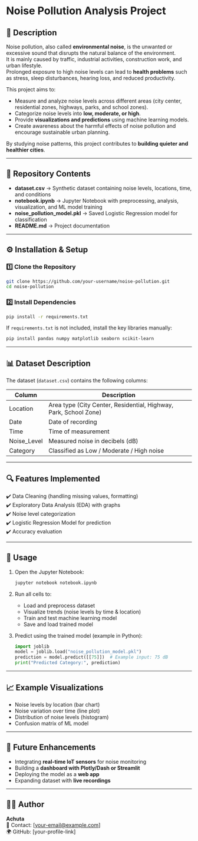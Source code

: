 # Noise Pollution Analysis Project  

## 📖 Description  
Noise pollution, also called **environmental noise**, is the unwanted or excessive sound that disrupts the natural balance of the environment.  
It is mainly caused by traffic, industrial activities, construction work, and urban lifestyle.  
Prolonged exposure to high noise levels can lead to **health problems** such as stress, sleep disturbances, hearing loss, and reduced productivity.  

This project aims to:  
- Measure and analyze noise levels across different areas (city center, residential zones, highways, parks, and school zones).  
- Categorize noise levels into **low, moderate, or high**.  
- Provide **visualizations and predictions** using machine learning models.  
- Create awareness about the harmful effects of noise pollution and encourage sustainable urban planning.  

By studying noise patterns, this project contributes to **building quieter and healthier cities**.  

---

## 📂 Repository Contents  
- **dataset.csv** → Synthetic dataset containing noise levels, locations, time, and conditions  
- **notebook.ipynb** → Jupyter Notebook with preprocessing, analysis, visualization, and ML model training  
- **noise_pollution_model.pkl** → Saved Logistic Regression model for classification  
- **README.md** → Project documentation  

---

## ⚙️ Installation & Setup  

### 1️⃣ Clone the Repository  
```bash
git clone https://github.com/your-username/noise-pollution.git
cd noise-pollution
```

### 2️⃣ Install Dependencies  
```bash
pip install -r requirements.txt
```

If `requirements.txt` is not included, install the key libraries manually:  
```bash
pip install pandas numpy matplotlib seaborn scikit-learn
```

---

## 📊 Dataset Description  
The dataset (`dataset.csv`) contains the following columns:  

| Column         | Description |
|----------------|-------------|
| Location       | Area type (City Center, Residential, Highway, Park, School Zone) |
| Date           | Date of recording |
| Time           | Time of measurement |
| Noise_Level    | Measured noise in decibels (dB) |
| Category       | Classified as Low / Moderate / High noise |

---

## 🔍 Features Implemented  
✔️ Data Cleaning (handling missing values, formatting)  
✔️ Exploratory Data Analysis (EDA) with graphs  
✔️ Noise level categorization  
✔️ Logistic Regression Model for prediction  
✔️ Accuracy evaluation  

---

## 🚀 Usage  

1. Open the Jupyter Notebook:  
   ```bash
   jupyter notebook notebook.ipynb
   ```

2. Run all cells to:  
   - Load and preprocess dataset  
   - Visualize trends (noise levels by time & location)  
   - Train and test machine learning model  
   - Save and load trained model  

3. Predict using the trained model (example in Python):  
   ```python
   import joblib
   model = joblib.load("noise_pollution_model.pkl")
   prediction = model.predict([[75]])  # Example input: 75 dB
   print("Predicted Category:", prediction)
   ```

---

## 📈 Example Visualizations  
- Noise levels by location (bar chart)  
- Noise variation over time (line plot)  
- Distribution of noise levels (histogram)  
- Confusion matrix of ML model  

---

## 🎯 Future Enhancements  
- Integrating **real-time IoT sensors** for noise monitoring  
- Building a **dashboard with Plotly/Dash or Streamlit**  
- Deploying the model as a **web app**  
- Expanding dataset with **live recordings**  

---

## 🧑‍💻 Author  
**Achuta**  
📧 Contact: [your-email@example.com]  
🌍 GitHub: [your-profile-link]  
